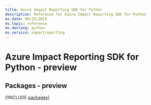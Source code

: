 ```yaml
---
title: Azure Impact Reporting SDK for Python
description: Reference for Azure Impact Reporting SDK for Python
ms.date: 09/25/2025
ms.topic: reference
ms.devlang: python
ms.service: impactreporting
---
```

# Azure Impact Reporting SDK for Python - preview
## Packages - preview
[!INCLUDE [packages](impact-reporting-index.md)]